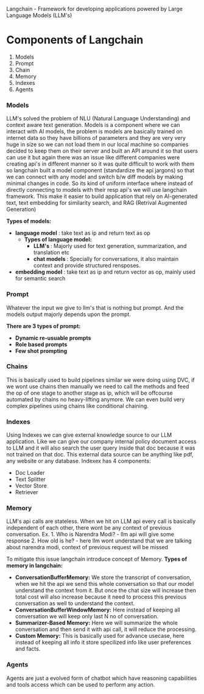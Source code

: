 Langchain - Framework for developing applications powered by Large Language Models (LLM's)

# Components of Langchain
1. Models
2. Prompt
3. Chain
4. Memory
5. Indexes
6. Agents

### Models

LLM's solved the problem of NLU (Natural Language Understanding) and context aware text generation.
Models is a component where we can interact with AI models, the problem is models are basically trained on internet data so they have billions of parameters and they are very very huge in size so we can not load them in our local machine so companies decided to keep them on their server and built an API around it so that users can use it but again there was an issue like different companies were creating api's in different manner so it was quite difficult to work with them so langchain built a model component (standardize the api jargons) so that we can connect with any model and switch b/w diff models by making minimal changes in code. So its kind of uniform interface where instead of directly connecting to models with their resp api's we will use langchain framework. This make it easier to build application that rely on AI-generated text, text embedding for similarity search, and RAG (Retrival Augmented Generation)

<b>Types of models:
- language model</b> : take text as ip and return text as op
    <b>
  - Types of language model:
    - LLM's </b>: Majorly used for text generation, summarization, and translation etc
    - <b>chat models </b>: Specially for conversations, it also maintain context and provide structured rensposes.
- <b>embedding model</b> : take text as ip and return vector as op, mainly used for semantic search

### Prompt

Whatever the input we give to llm's that is nothing but prompt. And the models output majorly depends upon the prompt. 

<b>There are 3 types of prompt:
- Dynamic re-usuable prompts
- Role based prompts
- Few shot prompting</b>

### Chains
This is basically used to build pipelines similar we were doing using DVC, if we wont use chains then manually we need to call the methods and feed the op of one stage to another stage as ip, which will be offcourse automated by chains no heavy-lifting anymore. We can even build very complex pipelines using chains like conditional chaining.

### Indexes
Using Indexes we can give external knowledge source to our LLM application. Like we can give our company internal policy document access to LLM and it will also search the user query inside that doc because it was not trained on that doc. This external data source can be anything like pdf, any website or any database.
Indexex has 4 components:
- Doc Loader
- Text Splitter
- Vector Store
- Retriever

### Memory
LLM's api calls are stateless.
When we hit on LLM api every call is basically independent of each other, there wont be any context of previous conversation.
Ex. 1. Who is Narendra Modi? - llm api will give some response
    2. How old is he? - here llm wont understand that we are talking about narendra modi, context of previous request will be missed 

To mitigate this issue langchain introduce concept of Memory. 
<b>
Types of memory in langchain:
- ConversationBufferMemory:</b> We store the transcript of conversation, when we hit the api we send this whole conversation so that our model understand the context from it. But once the chat size will increase then total cost will also increase because it need to process this previous conversation as well to understand the context.
- <b>ConversationBufferWindowMemory:</b> Here instead of keeping all conversation we will keep only last N no of conversation.
- <b>Summarizer-Based Memory:</b> Here we will summarize the whole conversation and then send it with api call, it will reduce the processing.
- <b>Custom Memory:</b> This is basically used for advance usecase, here instead of keeping all info it store specilized info like user preferences and facts.

### Agents
Agents are just a evolved form of chatbot which have reasoning capabilities and tools access which can be used to perform any action.











